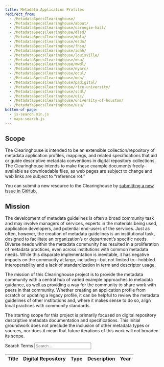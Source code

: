 ```yaml
---
title: Metadata Application Profiles
redirect_from:
  - /MetadataSpecsClearinghouse/
  - /MetadataSpecsClearinghouse/about/
  - /MetadataSpecsClearinghouse/carnegie-hall/
  - /MetadataSpecsClearinghouse/dlsd/
  - /MetadataSpecsClearinghouse/dpla/
  - /MetadataSpecsClearinghouse/esdn/
  - /MetadataSpecsClearinghouse/fhsu/
  - /MetadataSpecsClearinghouse/idhh/
  - /MetadataSpecsClearinghouse/louisville/
  - /MetadataSpecsClearinghouse/msu/
  - /MetadataSpecsClearinghouse/mwdl/
  - /MetadataSpecsClearinghouse/nyarc/
  - /MetadataSpecsClearinghouse/ocul/
  - /MetadataSpecsClearinghouse/odn/
  - /MetadataSpecsClearinghouse/padigital/
  - /MetadataSpecsClearinghouse/rice-university/
  - /MetadataSpecsClearinghouse/scdl/
  - /MetadataSpecsClearinghouse/uic/
  - /MetadataSpecsClearinghouse/university-of-houston/
  - /MetadataSpecsClearinghouse/usu/
bottom-of-page:
  - js-search.min.js
  - maps-search.js
---
```


Scope
-----

The Clearinghouse is intended to be an extensible collection/repository of metadata application profiles, mappings, and related specifications that aid or guide descriptive metadata conventions in digital repository collections. The Clearinghouse intends to make these example documents freely-available as downloadable files, as web pages are subject to change and web links are subject to “reference rot.”

You can submit a new resource to the Clearinghouse by [submitting a new issue in GitHub](https://github.com/DLFMetadataAssessment/Sandbox/issues/new?assignees=&labels=MAP+Clearinghouse+submission&projects=&template=metadata-resource-submission.md&title=New+MAP+Clearinghouse+resource).

Mission
-------

The development of metadata guidelines is often a broad community task and may involve managers of services, experts in the materials being used, application developers, and potential end-users of the services. Just as often, however, the creation of metadata guidelines is an institutional task, designed to facilitate an organization’s or department’s specific needs. Diverse needs within the metadata community has resulted in a proliferation of metadata practices, even across institutions with common metadata needs. While this disparate implementation is inevitable, it has negative impacts on the community at large, including—but not limited to—hobbled interoperability and a lack of standardization in term and descriptor usage.

The mission of this Clearinghouse project is to provide the metadata community with a central hub of varied example approaches to metadata guidance, as well as providing a way for the community to share work with peers in that community. Whether creating an application profile from scratch or updating a legacy profile, it can be helpful to review the metadata guidelines of other institutions and, where it makes sense to do so, align local practices with community standards.

The starting scope for this project is primarily focused on digital repository descriptive metadata documentation and specifications. This initial groundwork does not preclude the inclusion of other metadata types or sources, nor does it mean that future iterations of this work will not broaden its scope.

<form class="search">
  <div class="search-lo lo">
    <div class="lo-c lo-maxgrow">
      <label for="searchInput" class="sr-only">Search Terms</label>
      <input type="search" id="searchInput" class="search-txt" placeholder="Search…">
    </div>
  </div>
</form>
<table id="indexedMAPsTable">
  <thead>
    <tr>
      <th>Title</th>
      <th>Digital Repository</th>
      <th>Type</th>
      <th>Description</th>
      <th>Year</th>
    </tr>
  </thead>
  <tbody>
  </tbody>
</table>
